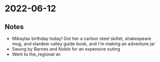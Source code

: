 # 2022-06-12
## Notes
- Mikaylas birthday today! Got her a carbon steel skillet, shakespeare mug, and stardew valley guide book, and I'm making an adventure jar
- Swung by Barnes and Noble for an expensive outing
- Went to the_regional wi